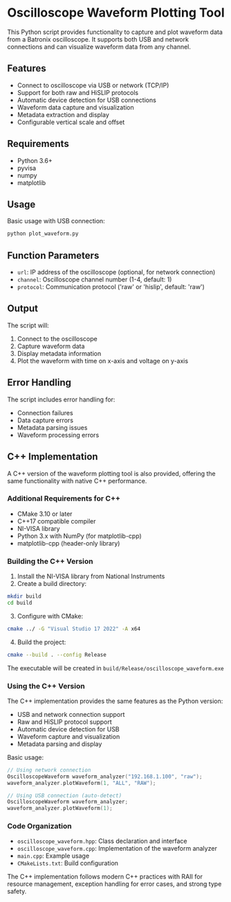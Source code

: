 # Oscilloscope Waveform Plotting Tool

This Python script provides functionality to capture and plot waveform data from a Batronix oscilloscope. It supports both USB and network connections and can visualize waveform data from any channel.

## Features

- Connect to oscilloscope via USB or network (TCP/IP)
- Support for both raw and HiSLIP protocols
- Automatic device detection for USB connections
- Waveform data capture and visualization
- Metadata extraction and display
- Configurable vertical scale and offset

## Requirements

- Python 3.6+
- pyvisa
- numpy
- matplotlib

## Usage

Basic usage with USB connection:
```python
python plot_waveform.py
```

## Function Parameters

- `url`: IP address of the oscilloscope (optional, for network connection)
- `channel`: Oscilloscope channel number (1-4, default: 1)
- `protocol`: Communication protocol ('raw' or 'hislip', default: 'raw')

## Output

The script will:
1. Connect to the oscilloscope
2. Capture waveform data
3. Display metadata information
4. Plot the waveform with time on x-axis and voltage on y-axis

## Error Handling

The script includes error handling for:
- Connection failures
- Data capture errors
- Metadata parsing issues
- Waveform processing errors

## C++ Implementation

A C++ version of the waveform plotting tool is also provided, offering the same functionality with native C++ performance.

### Additional Requirements for C++

- CMake 3.10 or later
- C++17 compatible compiler
- NI-VISA library
- Python 3.x with NumPy (for matplotlib-cpp)
- matplotlib-cpp (header-only library)

### Building the C++ Version

1. Install the NI-VISA library from National Instruments
2. Create a build directory:
```bash
mkdir build
cd build
```

3. Configure with CMake:
```bash
cmake ../ -G "Visual Studio 17 2022" -A x64
```

4. Build the project:
```bash
cmake --build . --config Release
```

The executable will be created in `build/Release/oscilloscope_waveform.exe`

### Using the C++ Version

The C++ implementation provides the same features as the Python version:
- USB and network connection support
- Raw and HiSLIP protocol support
- Automatic device detection for USB
- Waveform capture and visualization
- Metadata parsing and display

Basic usage:
```cpp
// Using network connection
OscilloscopeWaveform waveform_analyzer("192.168.1.100", "raw");
waveform_analyzer.plotWaveform(1, "ALL", "RAW");

// Using USB connection (auto-detect)
OscilloscopeWaveform waveform_analyzer;
waveform_analyzer.plotWaveform(1);
```

### Code Organization

- `oscilloscope_waveform.hpp`: Class declaration and interface
- `oscilloscope_waveform.cpp`: Implementation of the waveform analyzer
- `main.cpp`: Example usage
- `CMakeLists.txt`: Build configuration

The C++ implementation follows modern C++ practices with RAII for resource management, exception handling for error cases, and strong type safety.
